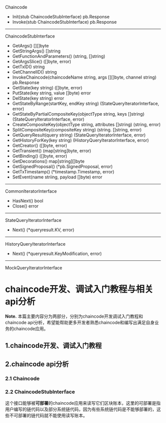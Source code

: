 Chaincode

+ Init(stub ChaincodeStubInterface) pb.Response
+ Invoke(stub ChaincodeStubInterface) pb.Response

---

ChaincodeStubInterface

+ GetArgs() [][]byte
+ GetStringArgs() []string
+ GetFunctionAndParameters() (string, []string)
+ GetArgsSlice() ([]byte, error)
+ GetTxID() string
+ GetChannelID() string
+ InvokeChaincode(chaincodeName string, args [][]byte, channel string) pb.Response
+ GetState(key string) ([]byte, error)
+ PutState(key string, value []byte) error
+ DelState(key string) error
+ GetStateByRange(startKey, endKey string) (StateQueryIteratorInterface, error)
+ GetStateByPartialCompositeKey(objectType string, keys []string) (StateQueryIteratorInterface, error)
+ CreateCompositeKey(objectType string, attributes []string) (string, error)
+ SplitCompositeKey(compositeKey string) (string. []string, error)
+ GetQueryResult(query string) (StateQueryIteratorInterface, error)
+ GetHistoryForKey(key string) (HistoryQueryIteratorInterface, error)
+ GetCreator() ([]byte, error)
+ GetTransient() (map[string]byte, error)
+ GetBinding() ([]byte, error)
+ GetDecorations() map[string][]byte
+ GetSignedProposal() (*pb.SignedProposal, error)
+ GetTxTimestamp() (*timestamp.Timestamp, error)
+ SetEvent(name striing, payload []byte) error


---

CommonIteratorInterface

+ HasNext() bool
+ Close() error

---


StateQueryIteratorInterface

+ Next() (*queryresult.KV, error)


---


HistoryQueryIteratorInterface

+ Next() (*queryresult.KeyModification, error)


---


MockQueryIteratorInterface


# chaincode开发、调试入门教程与相关api分析

**Note.** 本篇主要内容分为两部分，分别为chaincode开发调试入门教程和chaincode api分析，希望能帮助更多开发者熟悉chaincode和编写出满足自身业务的chaincode应用。

## 1.chaincode开发、调试入门教程



## 2.chaincode api分析

### 2.1 Chaincode 



### 2.2 ChaincodeStubInterface 

这个接口能够被**可部署**的chaincode应用来读写它们区块账本，这里的可部署是指用户编写的链代码以及部分系统链代码，因为有些系统链代码是不能够部署的，这些不可部署的链代码就不能使用读写账本。 





